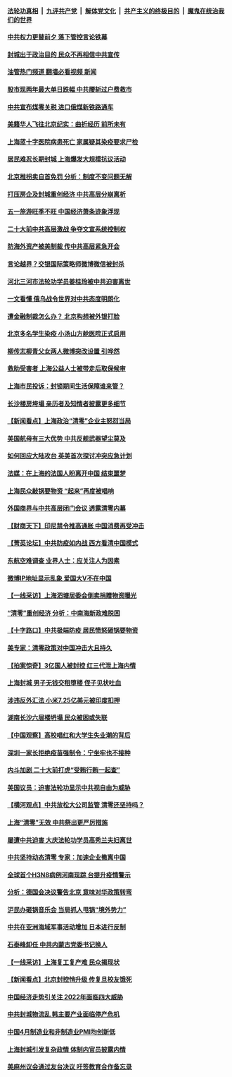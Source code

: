 ####  [法轮功真相](../../../../basic/blob/master/README.md?t=05020331) &nbsp;|&nbsp; [九评共产党](../../../../9ping.md/blob/master/README.md?t=05020331) &nbsp;|&nbsp; [解体党文化](../../../../jtdwh.md/blob/master/README.md?t=05020331)  &nbsp;|&nbsp; [共产主义的终极目的](../../../../gczydzjmd.md/blob/master/README.md?t=05020331) &nbsp;|&nbsp; [魔鬼在统治我们的世界](../../../../mgztzwmdsj.md/blob/master/README.md?t=05020331) 

#### [中共权力更替前夕 落下管控言论铁幕](../pages/nsc413/n13724847.md?t=05020331) 

#### [封城出于政治目的 民众不再相信中共宣传](../pages/nsc413/n13724844.md?t=05020331) 

#### [油管热门频道 翻墙必看视频 新闻](http://45.76.130.85:81/youtube.html?05020331)

#### [股市现两年最大单日跌幅 中共腰斩过户费救市](../pages/nsc413/n13724837.md?t=05020331) 

#### [中共宣布煤零关税 进口俄煤新铁路通车](../pages/nsc413/n13724873.md?t=05020331) 

#### [美籍华人飞往北京纪实：曲折经历 前所未有](../pages/nsc413/n13724892.md?t=05020331) 

#### [上海蓝十字医院病患死亡 家属疑其染疫要求尸检](../pages/nsc413/n13724866.md?t=05020331) 

#### [居民难忍长期封城 上海爆发大规模抗议活动](../pages/nsc413/n13724894.md?t=05020331) 

#### [北京推拐卖自首免罚 分析：制度不变问题无解](../pages/nsc413/n13724829.md?t=05020331) 

#### [打压房企及封城重创经济 中共高层分崩离析](../pages/nsc413/n13724872.md?t=05020331) 

#### [五一旅游旺季不旺 中国经济萧条迹象浮现](../pages/nsc413/n13724856.md?t=05020331) 

#### [二十大前中共高层激战 争夺文宣系统控制权](../pages/nsc413/n13724822.md?t=05020331) 

#### [防海外资产被美制裁 传中共高层紧急开会](../pages/nsc413/n13724802.md?t=05020331) 

#### [言论越界？交银国际策略师微博微信被封杀](../pages/nsc413/n13724757.md?t=05020331) 

#### [河北三河市法轮功学员姜桂玲被中共迫害离世](../pages/nsc413/n13724089.md?t=05020331) 

#### [一文看懂 俄乌战令世界对中共态度明朗化](../pages/nsc413/n13723617.md?t=05020331) 

#### [遭金融制裁怎么办？ 北京构想被外银打脸](../pages/nsc413/n13724727.md?t=05020331) 

#### [北京多名学生染疫 小汤山方舱医院正式启用](../pages/nsc413/n13724716.md?t=05020331) 

#### [柳传志柳青父女两人微博突改设置 引哗然](../pages/nsc413/n13724559.md?t=05020331) 

#### [救助受害者 上海公益人士被带走后取保候审](../pages/nsc413/n13724604.md?t=05020331) 

#### [上海市民投诉：封锁期间生活保障谁来管？](../pages/nsc413/n13724428.md?t=05020331) 

#### [长沙楼房垮塌 亲历者及知情者披露更多细节](../pages/nsc413/n13724546.md?t=05020331) 

#### [【新闻看点】上海政治“清零”企业主怒怼当局](../pages/nsc413/n13724334.md?t=05020331) 

#### [美国航母有三大优势 中共反舰武器望尘莫及](../pages/nsc413/n13710322.md?t=05020331) 


#### [如何回应大陆攻台 英美首次探讨冲突应急计划](../pages/nsc413/n13724432.md?t=05020331) 

#### [法媒：在上海的法国人盼离开中国 结束噩梦](../pages/nsc413/n13724441.md?t=05020331) 

#### [上海民众敲锅要物资 “起来”再度被唱响](../pages/nsc413/n13724339.md?t=05020331) 

#### [外国商界与中共高层闭门会议 透露清零内幕](../pages/nsc413/n13724312.md?t=05020331) 

#### [【财商天下】印尼禁令推高通胀 中国消费再受冲击](../pages/nsc413/n13724191.md?t=05020331) 

#### [【菁英论坛】中共防疫如内战 西方看清中国模式](../pages/nsc413/n13724211.md?t=05020331) 

#### [东航空难调查 业界人士：应关注人为因素](../pages/nsc413/n13724333.md?t=05020331) 

#### [微博IP地址显示乱象 爱国大V不在中国](../pages/nsc413/n13724291.md?t=05020331) 

#### [【一线采访】上海泗塘居委会倒卖捐赠物资曝光](../pages/nsc413/n13724289.md?t=05020331) 

#### [“清零”重创经济 分析：中南海新政难脱困](../pages/nsc413/n13723520.md?t=05020331) 

#### [【十字路口】中共极端防疫 居民愤怒砸锅要物资](../pages/nsc413/n13724127.md?t=05020331) 

#### [美专家：清零政策对中国冲击大且持久](../pages/nsc413/n13724236.md?t=05020331) 

#### [【拍案惊奇】3亿国人被封控 红三代泄上海内情](../pages/nsc413/n13723940.md?t=05020331) 

#### [上海封城 男子无钱交租堕楼 侄子见状吐血](../pages/nsc413/n13724011.md?t=05020331) 

#### [涉违反外汇法 小米7.25亿美元被印度扣押](../pages/nsc413/n13724194.md?t=05020331) 

#### [湖南长沙六层楼坍塌 民众被困或失联](../pages/nsc413/n13724187.md?t=05020331) 

#### [【中国观察】高校唱红和大学生失业潮的背后](../pages/nsc413/n13724061.md?t=05020331) 

#### [深圳一家长拒绝疫苗强制令：宁坐牢也不接种](../pages/nsc413/n13724157.md?t=05020331) 

#### [内斗加剧 二十大前打虎“受贿行贿一起查”](../pages/nsc413/n13724111.md?t=05020331) 

#### [美国议员：迫害法轮功显示中共视自由为威胁](../pages/nsc413/n13724087.md?t=05020331) 

#### [【横河观点】中共放松大公司监管 清零还坚持吗？](../pages/nsc413/n13723664.md?t=05020331) 

#### [上海“清零”无效 中共祭出更严厉措施](../pages/nsc413/n13724093.md?t=05020331) 

#### [屡遭中共迫害 大庆法轮功学员高秀兰夫妇离世](../pages/nsc413/n13723307.md?t=05020331) 

#### [中共坚持动态清零 专家：加速企业撤离中国](../pages/nsc413/n13724014.md?t=05020331) 

#### [全球首个H3N8病例河南现踪 台提升疫情警示](../pages/nsc413/n13724004.md?t=05020331) 

#### [分析：德国会决议警告北京 意味对华政策转弯](../pages/nsc413/n13723995.md?t=05020331) 

#### [沪民办砸锅音乐会 当局抓人甩锅“境外势力”](../pages/nsc413/n13723970.md?t=05020331) 

#### [中共在亚洲海域军事活动增加 日本进行反制](../pages/nsc413/n13723803.md?t=05020331) 

#### [石泰峰卸任 中共内蒙古党委书记换人](../pages/nsc413/n13723969.md?t=05020331) 

#### [【一线采访】上海复工复产难 民众揭现状](../pages/nsc413/n13723956.md?t=05020331) 

#### [【新闻看点】北京封控悄升级 传复旦校友饿死](../pages/nsc413/n13723660.md?t=05020331) 

#### [中国经济走势引关注 2022年面临四大威胁](../pages/nsc413/n13723658.md?t=05020331) 

#### [中共封城物流乱 韩主要产业面临停产危机](../pages/nsc413/n13723890.md?t=05020331) 

#### [中国4月制造业和非制造业PMI均创新低](../pages/nsc413/n13723801.md?t=05020331) 

#### [上海封城引发复杂政情 体制内官员披露内情](../pages/nsc413/n13723861.md?t=05020331) 

#### [美麻州议会通过友台决议 吁签教育合作备忘录](../pages/nsc413/n13723770.md?t=05020331) 

<img src='http://gfw-breaker.win/goodnews/indexes/nsc413.md' width='0px' height='0px'/>
